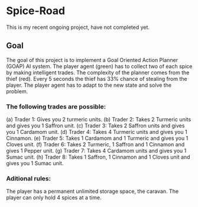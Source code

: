 # Spice-Road

This is my recent ongoing project, have not completed yet.

## Goal

The goal of this project is to implement a Goal Oriented Action Planner (GOAP) AI system. The player agent (green) has to collect two of each spice by making intelligent trades. The complexity of the planner comes from the thief (red). Every 5 seconds the thief has 33% chance of stealing from the player. The player agent has to adapt to the new state and solve the problem. 

### The following trades are possible:

(a) Trader 1: Gives you 2 turmeric units.
(b) Trader 2: Takes 2 Turmeric units and gives you 1 Saffron unit.
(c) Trader 3: Takes 2 Saffron units and gives you 1 Cardamom unit.
(d) Trader 4: Takes 4 Turmeric units and gives you 1 Cinnamon.
(e) Trader 5: Takes 1 Cardamom and 1 Turmeric and gives you 1 Cloves unit.
(f) Trader 6: Takes 2 Turmeric, 1 Saffron and 1 Cinnamon and gives 1 Pepper unit.
(g) Trader 7: Takes 4 Cardamom units and gives you 1 Sumac unit.
(h) Trader 8: Takes 1 Saffron, 1 Cinnamon and 1 Cloves unit and gives you 1 Sumac unit.

### Aditional rules:
The player has a permanent unlimited storage space, the caravan.
The player can only hold 4 spices at a time.

